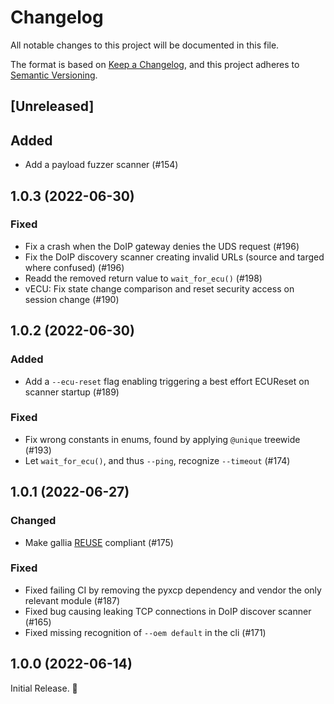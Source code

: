 <!--
SPDX-FileCopyrightText: AISEC Pentesting Team

SPDX-License-Identifier: CC0-1.0
-->

# Changelog

All notable changes to this project will be documented in this file.

The format is based on [Keep a Changelog](https://keepachangelog.com/en/1.0.0/),
and this project adheres to [Semantic Versioning](https://semver.org/spec/v2.0.0.html).

## [Unreleased]

## Added

* Add a payload fuzzer scanner (#154)

## 1.0.3 (2022-06-30)

### Fixed

* Fix a crash when the DoIP gateway denies the UDS request (#196)
* Fix the DoIP discovery scanner creating invalid URLs (source and targed where confused) (#196)
* Readd the removed return value to `wait_for_ecu()` (#198)
* vECU: Fix state change comparison and reset security access on session change (#190)

## 1.0.2 (2022-06-30)

### Added

* Add a `--ecu-reset` flag enabling triggering a best effort ECUReset on scanner startup (#189)

### Fixed

* Fix wrong constants in enums, found by applying `@unique` treewide (#193)
* Let `wait_for_ecu()`, and thus `--ping`, recognize `--timeout` (#174)

## 1.0.1 (2022-06-27)

### Changed

* Make gallia [REUSE](https://reuse.software/) compliant (#175)

### Fixed

* Fixed failing CI by removing the pyxcp dependency and vendor the only relevant module (#187)
* Fixed bug causing leaking TCP connections in DoIP discover scanner (#165)
* Fixed missing recognition of `--oem default` in the cli (#171)

## 1.0.0 (2022-06-14)

Initial Release. 🎊
